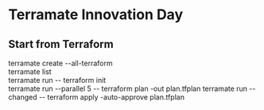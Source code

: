 # Terramate Innovation Day

## Start from Terraform 
terramate create --all-terraform  
terramate list  
terramate run -- terraform init  
terramate run --parallel 5 -- terraform plan -out plan.tfplan
terramate run --changed -- terraform apply -auto-approve plan.tfplan  
